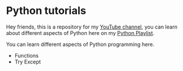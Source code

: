 # Python tutorials
Hey friends, this is a repository for my [YouTube channel](https://www.youtube.com/channel/UCOT01XvBSj12xQsANtTeAcQ), you can learn about different aspects of Python here on my [Python Playlist](https://www.youtube.com/playlist?list=PL41E9cd-QxQ6WULAlTo9dFZ7YkgJ0hzxo).

You can learn different aspects of Python programming here.

* Functions
* Try Except

